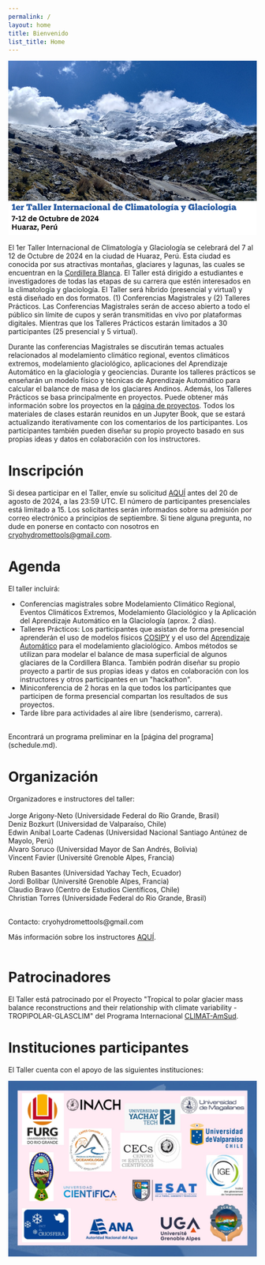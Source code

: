 ```yaml
---
permalink: /
layout: home
title: Bienvenido
list_title: Home
---
```


<img src="assets/imgs/TROPIPOLAR-GLASCLIM-CARD1.png" width="750"> <br>


El 1er Taller Internacional de Climatología y Glaciología se celebrará del 7 al 12 de Octubre de 2024 en la ciudad de Huaraz, Perú. Esta ciudad es conocida por sus atractivas montañas, glaciares y lagunas, las cuales se encuentran en la [Cordillera Blanca](https://www.peru.travel/es/atractivos/cordillera-blanca). El Taller está dirigido a estudiantes e investigadores de todas las etapas de su carrera que estén interesados en la climatología y glaciología. El Taller será híbrido (presencial y virtual) y está diseñado en dos formatos. (1) Conferencias Magistrales y (2) Talleres Prácticos. Las Conferencias Magistrales serán de acceso abierto a todo el público sin límite de cupos y serán transmitidas en vivo por plataformas digitales. Mientras que los Talleres Prácticos estarán limitados a 30 participantes (25 presencial y 5 virtual).

Durante las conferencias Magistrales se discutirán temas actuales relacionados al modelamiento climático regional, eventos climáticos extremos, modelamiento glaciológico, aplicaciones del Aprendizaje Automático en la glaciología y geociencias. Durante los talleres prácticos se enseñarán un modelo físico y técnicas de Aprendizaje Automático para calcular el balance de masa de los glaciares Andinos. Además, los Talleres Prácticos se basa principalmente en proyectos. Puede obtener más información sobre los proyectos en la [página de proyectos](projects.md). Todos los materiales de clases estarán reunidos en un Jupyter Book, que se estará actualizando iterativamente con los comentarios de los participantes. Los participantes también pueden diseñar su propio proyecto basado en sus propias ideas y datos en colaboración con los instructores.
<br>

# Inscripción

Si desea participar en el Taller, envíe su solicitud [AQUÍ](https://forms.gle/soELJYoyENhFNjPY7) antes del 20 de agosto de 2024, a las 23:59 UTC. El número de participantes presenciales está limitado a 15. Los solicitantes serán informados sobre su admisión por correo electrónico a principios de septiembre. Si tiene alguna pregunta, no dude en ponerse en contacto con nosotros en cryohydromettools@gmail.com. 
<br>

# Agenda

El taller incluirá:

- Conferencias magistrales sobre Modelamiento Climático Regional, Eventos Climáticos Extremos, Modelamiento Glaciológico y la Aplicación del Aprendizaje Automático en la Glaciología (aprox. 2 días).
- Talleres Prácticos: Los participantes que asistan de forma presencial aprenderán el uso de modelos físicos [COSIPY](https://cryo-tools.org/tools/cosipy/) y el uso del [Aprendizaje Automático](https://github.com/Machine-Learning-in-Glaciology-Workshop/Project_MB_Regression) para el modelamiento glaciológico. Ambos métodos se utilizan para modelar el balance de masa superficial de algunos glaciares de la Cordillera Blanca. También podrán diseñar su propio proyecto a partir de sus propias ideas y datos en colaboración con los instructores y otros participantes en un "hackathon".
- Miniconferencia de 2 horas en la que todos los participantes que participen de forma presencial compartan los resultados de sus proyectos.
- Tarde libre para actividades al aire libre (senderismo, carrera).
<br>
Encontrará un programa preliminar en la [página del programa](schedule.md).
<br>

# Organización 

Organizadores e instructores del taller: <br>
<br>
Jorge Arigony-Neto (Universidade Federal do Rio Grande, Brasil) <br>
Deniz Bozkurt (Universidad de Valparaíso, Chile) <br>
Edwin Anibal Loarte Cadenas (Universidad Nacional Santiago Antúnez de Mayolo, Perú) <br>
Alvaro Soruco (Universidad Mayor de San Andrés, Bolivia) <br>
Vincent Favier (Université Grenoble Alpes, Francia) <br>

Ruben Basantes (Universidad Yachay Tech, Ecuador) <br>
Jordi Bolibar (Université Grenoble Alpes, Francia) <br>
Claudio Bravo (Centro de Estudios Científicos, Chile) <br>
Christian Torres (Universidade Federal do Rio Grande, Brasil) <br>

<br>
Contacto: cryohydromettools@gmail.com

Más información sobre los instructores [AQUÍ](https://cryohydromettools.github.io/TROPIPOLAR-GLASCLIM-Workshop.github.io/instructors). <br>
<br>

# Patrocinadores

El Taller está patrocinado por el Proyecto "Tropical to polar glacier mass balance reconstructions and their relationship with climate variability - TROPIPOLAR-GLASCLIM" del Programa Internacional [CLIMAT-AmSud](https://www.sticmathamsud.org/sitio/).


# Instituciones participantes
El Taller cuenta con el apoyo de las siguientes instituciones:
<br>

<img src="assets/imgs/Logos_TROPIPOLAR-GLASCLIM.jpeg" width="750"> <br>

<!---

<img src="https://campussvp.furg.br/images/marca-abreviada-vertical-cores-originais-furg.png" width="100"> <br>

<img src="https://upload.wikimedia.org/wikipedia/commons/thumb/4/46/Logo_universidad_de_valparaiso_2008.svg/301px-Logo_universidad_de_valparaiso_2008.svg.png" width="200"> <br>

<img src="https://www.unasam.edu.pe/web/logounasam/logo-08-11-2021-18-36-15.png" width="300"> <br>

<img src="https://upload.wikimedia.org/wikipedia/commons/thumb/d/d2/Umsa-logo.svg/297px-Umsa-logo.svg.png" width="100"> <br>

<img src="https://upload.wikimedia.org/wikipedia/commons/thumb/0/07/Logo_Universit%C3%A9_Grenoble_Alpes_2020.svg/1280px-Logo_Universit%C3%A9_Grenoble_Alpes_2020.svg.png" width="200"> <br>

-->

<br>

<!---
# Participant selection
We received 67 applications and selected 27 participants.

[Jupyter Book](https://machine-learning-in-glaciology-workshop.github.io/Lecture-materials/README.html)

-->
<br>
<br>
<br>
